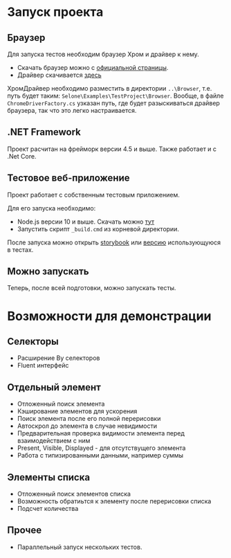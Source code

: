 # Запуск проекта

## Браузер
Для запуска тестов необходим браузер Хром и драйвер к нему.

* Скачать браузер можно с [официальной страницы](https://www.google.com/intl/ru_ru/chrome/).
* Драйвер скачивается [здесь](https://chromedriver.chromium.org/)

ХромДрайвер необходимо разместить в директории `..\Browser`, т.е. путь будет таким: `Selone\Examples\TestProject\Browser`. 
Вообще, в файле `ChromeDriverFactory.cs` узказан путь, где будет разыскиваться драйвер браузера, так что это легко настраивается.

## .NET Framework
Проект расчитан на фрейморк версии 4.5 и выше. Также работает и с .Net Core.

## Тестовое веб-приложение
Проект работает с собственным тестовым приложением.

Для его запуска необходимо:
* Node.js версии 10 и выше. Скачать можно [тут](https://nodejs.org/en/)
* Запустить скрипт `_build.cmd` из корневой директории.

После запуска можно открыть [storybook](http://localhost:7890/) или [версию](http://localhost:7890/iframe.html) использующуюся в тестах.

## Можно запускать
Теперь, после всей подготовки, можно запускать тесты.

# Возможности для демонстрации

## Селекторы
- Расширение By селекторов
- Fluent интерфейс

## Отдельный элемент
- Отложенный поиск элемента
- Кэширование элементов для ускорения
- Поиск элемента после его полной перерисовки
- Автоскрол до элемента в случае невидимости
- Предварительная проверка видимости элемента перед взаимодействием с ним
- Present, Visible, Displayed - для отсутствущего элемента
- Работа с типизированными данными, например суммы

## Элементы списка
- Отложенный поиск элементов списка
- Возможность обратиьтся к элементу после перерисовки списка
- Подсчет количества

## Прочее
- Параллельный запуск нескольких тестов.